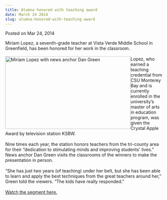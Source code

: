 ```yaml
---
title: Alumna honored with teaching award
date: March 24 2014
slug: alumna-honored-with-teaching-award
---
```


 



<span class="date">Posted on Mar 24, 2014    </span>
<p>Miriam Lopez, a seventh-grade teacher at Vista Verde Middle
School in Greenfield, has been honored for her work in the
classroom.<br>
<br>
<img alt="Miriam Lopez with news anchor Dan Green" src="https://news.csumb.edu/sites/default/files/65/attachments/news/images/miriam_lopez.png" style="width:400px; height:232px; float:left">Lopez, who earned a
teaching credential from CSU Monterey Bay and is currently enrolled
in the university&#x2019;s master of arts in education program, was given
the Crystal Apple Award by television station KSBW.<br>
<br>
Nine times each year, the station honors teachers from the
tri-county area for their &#x201C;dedication to stimulating minds and
improving students&apos; lives.&#x201D; News anchor Dan Green visits the
classrooms of the winners to make the presentation in person.<br>
<br>
&#x201C;She has just two years (of teaching) under her belt, but she has
been able to learn and apply the best techniques from the great
teachers around her,&#x201D; Green told the viewers. &#x201C;The kids have really
responded.&#x201D;<br>
<br>
<a href="https://www.ksbw.com/news/central-california/salinas/Greenfield-teacher-honored-with-Crystal-Apple-Award/25026738" rel="nofollow">Watch the segment here.</a><br>
&#xA0;</br></br></br></br></br></br></br></img></br></br></p>
<p><br>
&#xA0;</br></p>





 
